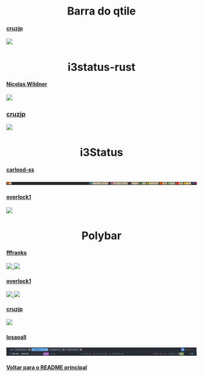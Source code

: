 <h1 align="center">Barra do qtile</h1>

#### [cruzjp](https://gitlab.com/cruzjp/my-dotfiles)

<a href="https://gitlab.com/cruzjp/my-dotfiles/-/blob/master/qtile/config.py#L148">
    <img src="https://gitlab.com/cruzjp/my-dotfiles/-/raw/master/qtile/qtilebar.png">
</a>


<h1 align="center">i3status-rust</h1>

#### [Nícolas Wildner](https://gitlab.com/nwildner)

<a href="https://gitlab.com/nwildner/dotfiles/-/blob/master/home/nwildner/.config/i3/i3status.toml">
    <img src="https://gitlab.com/nwildner/dotfiles/-/raw/master/bar.png">
</a>

### [cruzjp](https://gitlab.com/cruzjp)

<a href="https://gitlab.com/cruzjp/my-dotfiles/-/blob/master/i3_i3status-rust/status.toml">
    <img src="https://gitlab.com/cruzjp/my-dotfiles/-/raw/master/i3status-rust.png">
</a>

<h1 align="center">i3Status</h1>

#### [carlosd-ss](https://github.com/carlosd-ss)

<a href="https://github.com/carlosd-ss/dotfiles/blob/master/i3status/config">
    <img src="https://raw.githubusercontent.com/carlosd-ss/dotfiles/master/.github/bar.png">
</a>

#### [overlock1](https://github.com/overlock1)

<a href="https://github.com/overlock1/Dotfiles/blob/master/.config/i3status-colorido/i3status/config">
    <img src="https://raw.githubusercontent.com/overlock1/Dotfiles/master/.config/i3status-colorido/i3status.png">
</a>

<h1 align="center">Polybar</h1>

#### [fffranks](https://github.com/fffranks)

<a href="https://github.com/fffranks/dotfiles/tree/master/.config/polybar">
    <img src="https://github.com/fffranks/dotfiles/blob/master/screenshots/Polybar%20TOP.png">
    <img src="https://github.com/fffranks/dotfiles/blob/master/screenshots/PB.png"> 
</a>

#### [overlock1](https://github.com/overlock1)

<a href="https://github.com/overlock1/Dotfiles/tree/master/.config/polybar">
    <img src="https://raw.githubusercontent.com/overlock1/Dotfiles/master/.config/polybar/dock.png">
</a>

<a href="https://github.com/overlock1/Dotfiles/tree/master/.config/polybar2/polybar">
    <img src="https://raw.githubusercontent.com/overlock1/Dotfiles/master/.config/polybar2/polybar.png">
</a>

#### [cruzjp](https://gitlab.com/cruzjp)

<a href="https://gitlab.com/cruzjp/my-dotfiles/-/blob/master/polybar/config">
    <img src="https://gitlab.com/cruzjp/my-dotfiles/-/raw/master/polybar/polybar.png">
</a>

#### [losaoall](https://github.com/odilonscoelho)

<a href="https://github.com/odilonscoelho/dots/tree/master/polybar">
    <img src="https://raw.githubusercontent.com/odilonscoelho/dots/master/bars.png">
</a>

#### [Voltar para o README principal](https://github.com/unixwmbr/unixwmbr)
